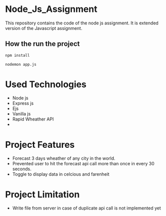 # Node_Js_Assignment
This repository contains the code of the node js assignment. It is extended version of the Javascript assignment.
## How the run the project
```sh
npm install
```
```sh
nodemon app.js
```
# Used Technologies
* Node js
* Express js
* Ejs
* Vanilla js
* Rapid Wheather API
* 

# Project Features
* Forecast 3 days wheather of any city in the world.
* Prevented user to hit the forecast api call more than once in every 30 seconds.
* Toggle to display data in celcious and farenheit

# Project Limitation
* Write file from server in case of duplicate api call is not implemented yet
